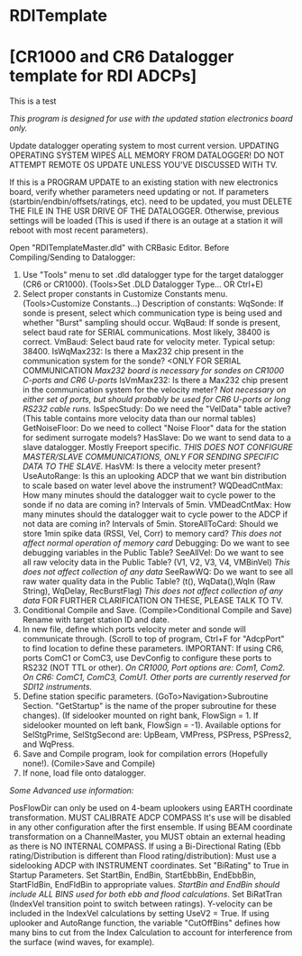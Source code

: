 # RDITemplate
# [CR1000 and CR6 Datalogger template for RDI ADCPs]

This is a test

*This program is designed for use with the updated station electronics board only.*

Update datalogger operating system to most current version. UPDATING OPERATING SYSTEM WIPES ALL MEMORY FROM DATALOGGER! DO NOT ATTEMPT REMOTE OS UPDATE UNLESS YOU'VE DISCUSSED WITH TV.


If this is a PROGRAM UPDATE to an existing station with new electronics board, verify whether parameters need updating or not. If parameters (startbin/endbin/offsets/ratings, etc). need to be updated, you must DELETE THE FILE IN THE USR DRIVE OF THE DATALOGGER. Otherwise, previous settings will be loaded (This is used if there is an outage at a station it will reboot with most recent parameters).

Open "RDITemplateMaster.dld" with CRBasic Editor.
Before Compiling/Sending to Datalogger:
1. Use "Tools" menu to set .dld datalogger type for the target datalogger (CR6 or CR1000). (Tools>Set .DLD Datalogger Type... OR Ctrl+E)
2. Select proper constants in Customize Constants menu. (Tools>Customize Constants...)
  Description of constants:
    WqSonde: If sonde is present, select which communication type is being used and whether "Burst" sampling should occur.
    WqBaud: If sonde is present, select baud rate for SERIAL communications. Most likely, 38400 is correct.
    VmBaud: Select baud rate for velocity meter. Typical setup: 38400.
    IsWqMax232: Is there a Max232 chip present in the communication system for the sonde? <ONLY FOR SERIAL COMMUNICATION
      *Max232 board is necessary for sondes on CR1000 C-ports and CR6 U-ports*
    IsVmMax232: Is there a Max232 chip present in the communication system for the velocity meter?
      *Not necessary on either set of ports, but should probably be used for CR6 U-ports or long RS232 cable runs.*
    IsSpecStudy: Do we need the "VelData" table active? (This table contains more velocity data than our normal tables)
    GetNoiseFloor: Do we need to collect "Noise Floor" data for the station for sediment surrogate models?
    HasSlave: Do we want to send data to a slave datalogger. Mostly Freeport specific. 
      *THIS DOES NOT CONFIGURE MASTER/SLAVE COMMUNICATIONS, ONLY FOR SENDING SPECIFIC DATA TO THE SLAVE.*
    HasVM: Is there a velocity meter present?
    UseAutoRange: Is this an uplooking ADCP that we want bin distribution to scale based on water level above the instrument?
    WQDeadCntMax: How many minutes should the datalogger wait to cycle power to the sonde if no data are coming in? Intervals of 5min.
    VMDeadCntMax: How many minutes should the datalogger wait to cycle power to the ADCP if not data are coming in? Intervals of 5min.
    StoreAllToCard: Should we store 1min spike data (RSSI, Vel, Corr) to memory card?
      *This does not affect normal operation of memory card*
    Debugging: Do we want to see debugging variables in the Public Table?
    SeeAllVel: Do we want to see all raw velocity data in the Public Table? (V1, V2, V3, V4, VMBinVel)
      *This does not affect collection of any data*
    SeeRawWQ: Do we want to see all raw water quality data in the Public Table? (t(), WqData(),WqIn (Raw String), WqDelay, RecBurstFlag)
      *This does not affect collection of any data*
  FOR FURTHER CLARIFICATION ON THESE, PLEASE TALK TO TV.
3. Conditional Compile and Save. (Compile>Conditional Compile and Save) Rename with target station ID and date.
4. In new file, define which ports velocity meter and sonde will communicate through. (Scroll to top of program, Ctrl+F for "AdcpPort" to find location to define these parameters. IMPORTANT: If using CR6, ports ComC1 or ComC3, use DevConfig to configure these ports to RS232 (NOT TTL or other).
  *On CR1000, Port options are: Com1, Com2. On CR6: ComC1, ComC3, ComU1. Other ports are currently reserved for SDI12 instruments.*
5. Define station specific parameters. (GoTo>Navigation>Subroutine Section. "GetStartup" is the name of the proper subroutine for these changes). (If sidelooker mounted on right bank, FlowSign = 1. If sidelooker mounted on left bank, FlowSign = -1). Available options for SelStgPrime, SelStgSecond are: UpBeam, VMPress, PSPress, PSPress2, and WqPress.
6. Save and Compile program, look for compilation errors (Hopefully none!). (Comile>Save and Compile)
7. If none, load file onto datalogger.


*Some Advanced use information:*

PosFlowDir can only be used on 4-beam uplookers using EARTH coordinate transformation. MUST CALIBRATE ADCP COMPASS
  It's use will be disabled in any other configuration after the first ensemble.
If using BEAM coordinate transformation on a ChannelMaster, you MUST obtain an external heading as there is NO INTERNAL COMPASS.
If using a Bi-Directional Rating (Ebb rating/Distribution is different than Flood rating/distribution):
  Must use a sidelooking ADCP with INSTRUMENT coordinates.
  Set "BiRating" to True in Startup Parameters. 
  Set StartBin, EndBin, StartEbbBin, EndEbbBin, StartFldBin, EndFldBin to appropriate values. *StartBin and EndBin should include ALL     BINS used for both ebb and flood calculations*.
  Set BiRatTran (IndexVel transition point to switch between ratings).
Y-velocity can be included in the IndexVel calculations by setting UseV2 = True.
If using uplooker and AutoRange function, the variable "CutOffBins" defines how many bins to cut from the Index Calculation to account for interference from the surface (wind waves, for example).
